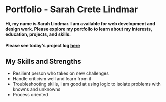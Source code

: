# Portfolio - Sarah Crete Lindmar
#### Hi, my name is Sarah Lindmar. I am available for web development and design work. Please explore my portfolio to learn about my interests, education, projects, and skills.
#### Please see today's project log [here](https://github.com/srhcrete/rails_portfolio/tree/master/public)

## My Skills and Strengths

* Resilient person who takes on new challenges
* Handle criticism well and learn from it
* Troubleshooting skills, I am good at using logic to isolate problems with knowns and unknowns
* Process oriented
